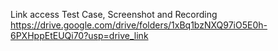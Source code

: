 Link access Test Case, Screenshot and Recording https://drive.google.com/drive/folders/1xBq1bzNXQ97iO5E0h-6PXHppEtEUQi70?usp=drive_link
